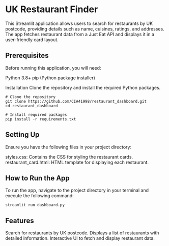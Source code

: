 # UK Restaurant Finder
This Streamlit application allows users to search for restaurants by UK postcode, providing details such as name, cuisines, ratings, and addresses. The app fetches restaurant data from a Just Eat API and displays it in a user-friendly card layout.

## Prerequisites
Before running this application, you will need:

Python 3.8+
pip (Python package installer)

Installation
Clone the repository and install the required Python packages.

```console
# Clone the repository
git clone https://github.com/CIA41998/restaurant_dashboard.git
cd restaurant_dashboard

# Install required packages
pip install -r requirements.txt
```

## Setting Up
Ensure you have the following files in your project directory:

styles.css: Contains the CSS for styling the restaurant cards.
restaurant_card.html: HTML template for displaying each restaurant.

## How to Run the App
To run the app, navigate to the project directory in your terminal and execute the following command:
```console
streamlit run dashboard.py
```

## Features
Search for restaurants by UK postcode.
Displays a list of restaurants with detailed information.
Interactive UI to fetch and display restaurant data.
